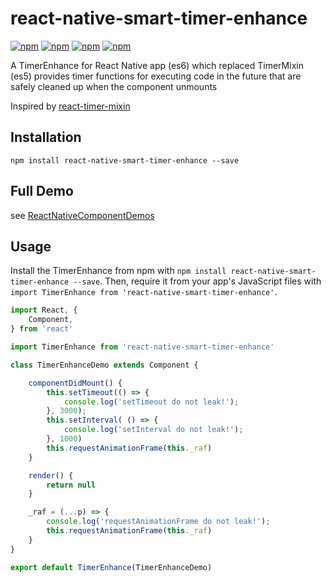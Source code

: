 # react-native-smart-timer-enhance

[![npm](https://img.shields.io/npm/v/react-native-smart-timer-enhance.svg)](https://www.npmjs.com/package/react-native-smart-timer-enhance)
[![npm](https://img.shields.io/npm/dm/react-native-smart-timer-enhance.svg)](https://www.npmjs.com/package/react-native-smart-timer-enhance)
[![npm](https://img.shields.io/npm/dt/react-native-smart-timer-enhance.svg)](https://www.npmjs.com/package/react-native-smart-timer-enhance)
[![npm](https://img.shields.io/npm/l/react-native-smart-timer-enhance.svg)](https://github.com/react-native-component/react-native-smart-timer-enhance/blob/master/LICENSE)

A TimerEnhance for React Native app (es6) which replaced TimerMixin (es5) provides timer functions for executing code in the future that are safely cleaned up when the component unmounts

Inspired by [react-timer-mixin][0]

## Installation

```
npm install react-native-smart-timer-enhance --save
```

## Full Demo

see [ReactNativeComponentDemos][1]

## Usage

Install the TimerEnhance from npm with `npm install react-native-smart-timer-enhance --save`.
Then, require it from your app's JavaScript files with `import TimerEnhance from 'react-native-smart-timer-enhance'`.

```js
import React, {
    Component,
} from 'react'

import TimerEnhance from 'react-native-smart-timer-enhance'

class TimerEnhanceDemo extends Component {

    componentDidMount() {
        this.setTimeout(() => {
            console.log('setTimeout do not leak!');
        }, 3000);
        this.setInterval( () => {
            console.log('setInterval do not leak!');
        }, 1000)
        this.requestAnimationFrame(this._raf)
    }

    render() {
        return null
    }

    _raf = (...p) => {
        console.log('requestAnimationFrame do not leak!');
        this.requestAnimationFrame(this._raf)
    }
}

export default TimerEnhance(TimerEnhanceDemo)
```

[0]: https://github.com/reactjs/react-timer-mixin
[1]: https://github.com/cyqresig/ReactNativeComponentDemos
